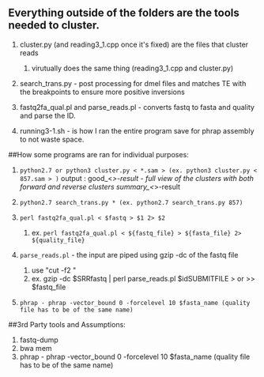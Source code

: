 ## Everything outside of the folders are the tools needed to cluster. 
1. cluster.py (and reading3_1.cpp once it's fixed) are the files that cluster reads
    
    1. virutually does the same thing (reading3_1.cpp and cluster.py)

2. search_trans.py - post processing for dmel files and matches TE with the breakpoints to ensure more positive inversions

3. fastq2fa_qual.pl and parse_reads.pl - converts fastq to fasta and quality and parse the ID. 

4. running3-1.sh - is how I ran the entire program save for phrap assembly to not waste space. 

##How some programs are ran for individual purposes: 

1. ```python2.7 or python3 cluster.py < *.sam > (ex. python3 cluster.py < 857.sam > )```
   output : good_<*>-result - full view of the clusters with both forward and reverse clusters 
            summary_<*>-result 

2. ```python2.7 search_trans.py * (ex. python2.7 search_trans.py 857)``` 

3. ```perl fastq2fa_qual.pl < $fastq > $1 2> $2``` 
    1.  ex. ```perl fastq2fa_qual.pl < ${fastq_file} > ${fasta_file} 2> ${quality_file}```

4. ```parse_reads.pl```  - the input are piped using gzip -dc of the fastq file 
    1.  use "cut -f2 <target-id-set>" 
    2.  ex. gzip -dc $SRRfastq | perl parse_reads.pl $idSUBMITFILE > or >> $fastq_file 

5. ```phrap - phrap -vector_bound 0 -forcelevel 10 $fasta_name (quality file has to be of the same name)``` 



##3rd Party tools and Assumptions: 
1. fastq-dump 
2. bwa mem
3. phrap - phrap -vector_bound 0 -forcelevel 10 $fasta_name (quality file has to be of the same name) 
